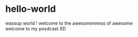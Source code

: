 # hello-world

wassup world ! welcome to the  awesomenness of awesome   
welcome  to  my posdcast XD
